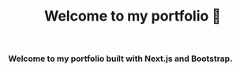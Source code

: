 <h1 align="center">Welcome to my portfolio 👋</h1>

<br>
<h3>
Welcome to my portfolio built with Next.js and Bootstrap.
</h3>
<br>